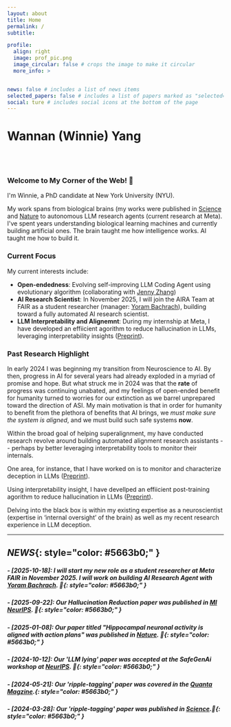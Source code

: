 ```yaml
---
layout: about
title: Home
permalink: /
subtitle: 

profile:
  align: right
  image: prof_pic.png
  image_circular: false # crops the image to make it circular
  more_info: >


news: false # includes a list of news items
selected_papers: false # includes a list of papers marked as "selected={true}"
social: ture # includes social icons at the bottom of the page
---
```

# Wannan (Winnie) Yang
\
&nbsp;

###  Welcome to My Corner of the Web! 👋

I'm Winnie, a PhD candidate at New York University (NYU).


My work spans from biological brains (my works were published in [Science](https://www.science.org/doi/10.1126/science.adk8261) and [Nature](https://www.nature.com/articles/s41586-024-08397-7) to autonomous LLM research agents (current research at Meta). I've spent years understanding biological learning machines and currently building artificial ones. The brain taught me how intelligence works. AI taught me how to build it. 


### Current Focus
My current interests include:

- **Open-endedness**: Evolving self-improving LLM  Coding Agent using evolutionary algorithm (collaborating with [Jenny Zhang](https://www.jennyzhangzt.com/)) 
- **AI Research Scientist**: In November 2025, I will join the AIRA Team at FAIR as a student researcher (manager: [Yoram Bachrach](https://www.linkedin.com/in/yoram-bachrach-0a03731/?originalSubdomain=uk)), building toward a fully automated AI research scientist. 
- **LLM Interpretability and Alignemnt**: During my internship at Meta, I have developed an effiicient agorithm to reduce hallucination in LLMs, leveraging interpretability insights ([Preprint](https://arxiv.org/pdf/2510.02324)).


### Past Research Highlight
In early 2024 I was beginning my transition from Neuroscience to AI. By then, progress in AI for several years had already exploded in a myriad of promise and hope. But what struck me in 2024 was that the **rate** of progress was continuing unabated, and my feelings of open-ended benefit for humanity turned to worries for our extinction as we barrel unprepared toward the direction of ASI. My main motivation is that in order for humanity to benefit from the plethora of benefits that AI brings, we _must make sure the system is aligned_, and we must build such safe systems **now**.

Within the broad goal of helping superalignment, my have conducted research revolve around building automated alignment research assistants -- perhaps by better leveraging interpretability tools to monitor their internals.  

One area, for instance, that I have worked on is to monitor and characterize deception in LLMs ([Preprint](http://localhost:8080/projects/3_project/)). 

Using interpretability insight, I have devellped an effiicient post-training agorithm to reduce hallucination in LLMs ([Preprint](https://arxiv.org/pdf/2510.02324)).


Delving into the black box is within my existing expertise as a neuroscientist (expertise in ‘internal oversight’ of the brain) as well as my recent research experience in LLM deception. 

---


## *NEWS*{: style="color: #5663b0;" }


#####  *- [2025-10-18]: I will start my new role as a student researcher at Meta FAIR in November 2025. I will work on building AI Research Agent with  [Yoram Bachrach](https://www.linkedin.com/in/yoram-bachrach-0a03731/?originalSubdomain=uk). 🥳*{: style="color: #5663b0;" }

#####  *- [2025-09-22]: Our Hallucination Reduction paper was published in [MI NeurIPS](https://openreview.net/pdf?id=t7zE9rOWHl). 🎉*{: style="color: #5663b0;" }

#####  *- [2025-01-08]: Our paper titled "Hippocampal neuronal activity is aligned with action plans" was published in [Nature](https://www.nature.com/articles/s41586-024-08397-7). 🎊*{: style="color: #5663b0;" }



#####  *- [2024-10-12]: Our 'LLM lying' paper was accepted at the SafeGenAi workshop at [NeurIPS](https://winnieyangwannan.github.io/LLM_Deception/). 🎉*{: style="color: #5663b0;" }


#####  *- [2024-05-21]: Our 'ripple-tagging' paper was covered in the [Quanta Magzine](https://www.quantamagazine.org/electric-ripples-in-the-resting-brain-tag-memories-for-storage-20240521/).*{: style="color: #5663b0;" }



#####  *- [2024-03-28]: Our 'ripple-tagging' paper was published in [Science](https://www.science.org/doi/10.1126/science.adk8261).🎉*{: style="color: #5663b0;" }
